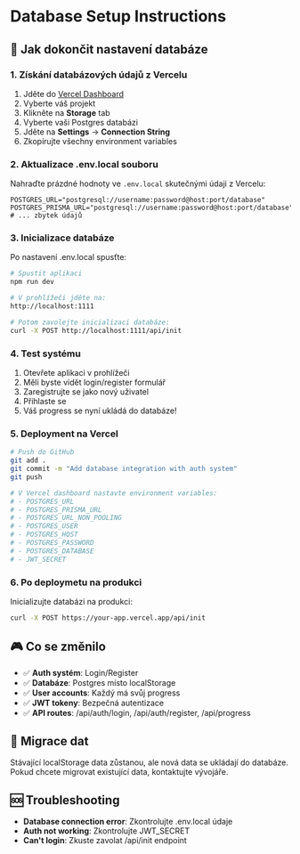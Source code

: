 # Database Setup Instructions

## 🚀 Jak dokončit nastavení databáze

### 1. Získání databázových údajů z Vercelu
1. Jděte do [Vercel Dashboard](https://vercel.com/dashboard)
2. Vyberte váš projekt
3. Klikněte na **Storage** tab
4. Vyberte vaši Postgres databázi
5. Jděte na **Settings** → **Connection String**
6. Zkopírujte všechny environment variables

### 2. Aktualizace .env.local souboru
Nahraďte prázdné hodnoty ve `.env.local` skutečnými údaji z Vercelu:

```env
POSTGRES_URL="postgresql://username:password@host:port/database"
POSTGRES_PRISMA_URL="postgresql://username:password@host:port/database"
# ... zbytek údajů
```

### 3. Inicializace databáze
Po nastavení .env.local spusťte:

```bash
# Spustit aplikaci
npm run dev

# V prohlížeči jděte na:
http://localhost:1111

# Potom zavolejte inicializaci databáze:
curl -X POST http://localhost:1111/api/init
```

### 4. Test systému
1. Otevřete aplikaci v prohlížeči
2. Měli byste vidět login/register formulář
3. Zaregistrujte se jako nový uživatel
4. Přihlaste se
5. Váš progress se nyní ukládá do databáze!

### 5. Deployment na Vercel
```bash
# Push do GitHub
git add .
git commit -m "Add database integration with auth system"
git push

# V Vercel dashboard nastavte environment variables:
# - POSTGRES_URL
# - POSTGRES_PRISMA_URL
# - POSTGRES_URL_NON_POOLING
# - POSTGRES_USER
# - POSTGRES_HOST
# - POSTGRES_PASSWORD
# - POSTGRES_DATABASE
# - JWT_SECRET
```

### 6. Po deploymetu na produkci
Inicializujte databázi na produkci:
```bash
curl -X POST https://your-app.vercel.app/api/init
```

## 🎮 Co se změnilo
- ✅ **Auth systém**: Login/Register
- ✅ **Databáze**: Postgres místo localStorage  
- ✅ **User accounts**: Každý má svůj progress
- ✅ **JWT tokeny**: Bezpečná autentizace
- ✅ **API routes**: /api/auth/login, /api/auth/register, /api/progress

## 🔄 Migrace dat
Stávající localStorage data zůstanou, ale nová data se ukládají do databáze.
Pokud chcete migrovat existující data, kontaktujte vývojáře.

## 🆘 Troubleshooting
- **Database connection error**: Zkontrolujte .env.local údaje
- **Auth not working**: Zkontrolujte JWT_SECRET
- **Can't login**: Zkuste zavolat /api/init endpoint